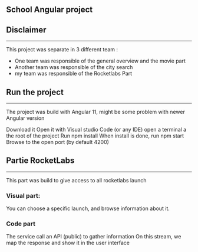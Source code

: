 ## School Angular project

## Disclaimer 
---

This project was separate in 3 different team :
 - One team was responsible of the general overview and the movie part
 - Another team was responsible of the city search
 - my team was responsible of the Rocketlabs Part


## Run the project
---
The project was build with Angular 11, might be some problem with newer Angular version

Download it
Open it with Visual studio Code (or any IDE)
open a terminal a the root of the project
Run npm install
When install is done, run npm start
Browse to the open port (by default 4200)

## Partie RocketLabs
***

This part was build to give access to all rocketlabs launch

### Visual part:
You can choose a specific launch, and browse information about it.

### Code part
The service call an API (public) to gather information
On this stream, we map the response and show it in the user interface 
